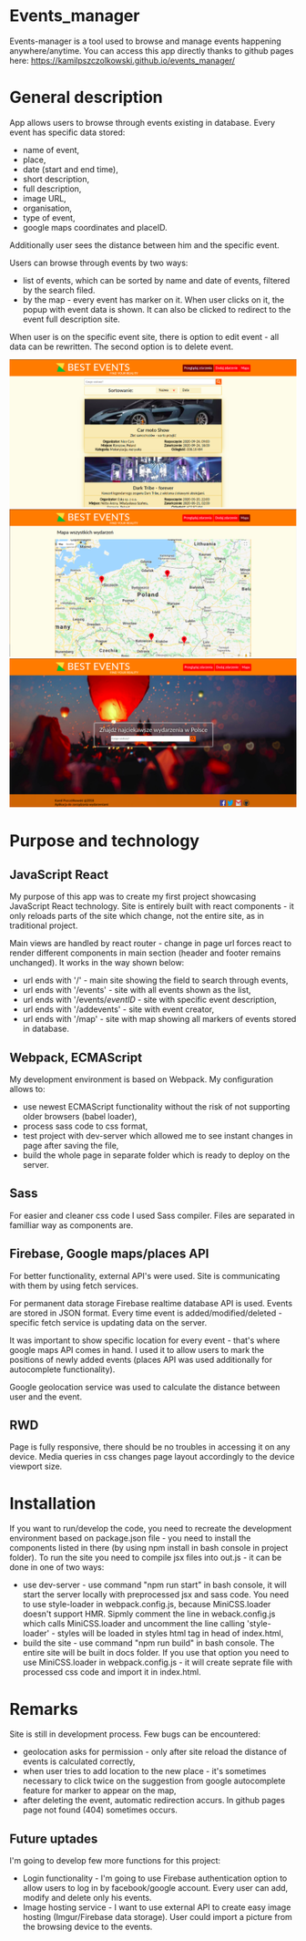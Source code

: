 # Events_manager
Events-manager is a tool used to browse and manage events happening anywhere/anytime. You can access this app directly
thanks to github pages here: https://kamilpszczolkowski.github.io/events_manager/

# General description

App allows users to browse through events existing in database. Every event has specific data stored:
*   name of event,
*   place,
*   date (start and end time),
*   short description,
*   full description,
*   image URL,
*   organisation,
*   type of event,
*   google maps coordinates and placeID.

Additionally user sees the distance between him and the specific event.

Users can browse through events by two ways:
*   list of events, which can be sorted by name and date of events, filtered by the search filed.
*   by the map - every event has marker on it. When user clicks on it, the popup with event data is shown. It can also be
clicked to redirect to the event full description site.

When user is on the specific event site, there is option to edit event - all data can be rewritten. The second option is
to delete event.

![](images/page1.png)
![](images/page2.png)
![](images/page3.png)

# Purpose and technology

## JavaScript React

My purpose of this app was to create my first project showcasing JavaScript React technology. Site is entirely built with
react components - it only reloads parts of the site which change, not the entire site, as in traditional project.

Main views are handled by react router - change in page url forces react to render different components in main section
(header and footer remains unchanged). It works in the way shown below:
*   url ends with '/' - main site showing the field to search through events,
*   url ends with '/events' - site with all events shown as the list,
*   url ends with '/events/*eventID* - site with specific event description,
*   url ends with '/addevents' - site with event creator,
*   url ends with '/map' - site with map showing all markers of events stored in database.

## Webpack, ECMAScript

My development environment is based on Webpack. My configuration allows to:
*   use newest ECMAScript functionality without the risk of not supporting older browsers (babel loader),
*   process sass code to css format,
*   test project with dev-server which allowed me to see instant changes in page after saving the file,
*   build the whole page in separate folder which is ready to deploy on the server.

## Sass

For easier and cleaner css code I used Sass compiler. Files are separated in familliar way as components are.

## Firebase, Google maps/places API

For better functionality, external API's were used. Site is communicating with them by using fetch services.

For permanent data storage Firebase realtime database API is used. Events are stored in JSON format.
Every time event is added/modified/deleted - specific fetch service is updating data on the server.

It was important to show specific location for every event - that's where google maps API comes in hand. 
I used it to allow users to mark the positions of newly added events (places API was used additionally for autocomplete
functionality). 

Google geolocation service was used to calculate the distance between user and the event.

## RWD

Page is fully responsive, there should be no troubles in accessing it on any device. Media queries in css changes
page layout accordingly to the device viewport size. 

 # Installation
 
If you want to run/develop the code, you need to recreate the development environment based on package.json file - you 
need to install the components listed in there (by using npm install in bash console in project folder). To run the site
you need to compile jsx files into out.js - it can be done in one of two ways:

*   use dev-server - use command "npm run start" in bash console, it will start the server locally with preprocessed jsx and
sass code. You need to use style-loader in webpack.config.js, because MiniCSS.loader doesn't support HMR. Sipmly comment
the line in weback.config.js which calls MiniCSS.loader and uncomment the line calling 'style-loader' - styles will be loaded
in styles html tag in head of index.html,
*   build the site - use command "npm run build" in bash console. The entire site will be built in docs folder. If you use
that option you need to use MiniCSS.loader in webpack.config.js - it will create seprate file with processed css code and
import it in index.html.
 
 
 # Remarks
 
 Site is still in development process. Few bugs can be encountered:
 *  geolocation asks for permission - only after site reload the distance of events is calculated correctly,
 *  when user tries to add location to the new place - it's sometimes necessary to click twice on the suggestion from
 google autocomplete feature for marker to appear on the map,
 *  after deleting the event, automatic redirection accurs. In github pages page not found (404) sometimes occurs.
 
 ## Future uptades
 
 I'm going to develop few more functions for this project:
 *  Login functionality - I'm going to use Firebase authentication option to allow users to log in by facebook/google account.
 Every user can add, modify and delete only his events.
 *  Image hosting service - I want to use external API to create easy image hosting (Imgur/Firebase data storage). User 
 could import a picture from the browsing device to the events.